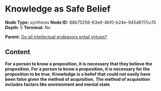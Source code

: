 # Knowledge as Safe Belief

**Node Type:** synthesis
**Node ID:** 88b75256-63e6-4bf0-b24e-945d6117cc15
**Depth:** 5
**Terminal:** No

**Parent:** [Do all intellectual endeavors entail virtues?](do-all-intellectual-endeavors-entail-virtues-antithesis-0df19135-3fd7-4e18-b324-fff303f95845.md)

## Content

**For a person to know a proposition, it is necessary that they believe the proposition**, **For a person to know a proposition, it is necessary for the proposition to be true**, **Knowledge is a belief that could not easily have been false given the method of acquisition**, **The method of acquisition includes factors like environment and mental state**
